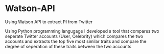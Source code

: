# Watson-API
Using Watson API to extract PI from Twitter

Using Python programming langugage I developed a tool that compares two seperate Twitter accounts (User, Celebrity) which compares the two accounts and extracts the top five most similar traits and compare the degree of seperation of these traits between the two accounts. 
